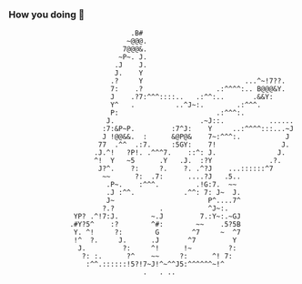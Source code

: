 ### How you doing 👋                                       
                                  .B#                                       
                                 ~@@@.                                      
                                7@@@&.                                      
                               ~P~. J.                                      
                              .J    J.                                      
                              J.    Y                                       
                             .?     Y                         ...^~!7??.    
                             7:    .?                  .:^^^^:.. B@@@&Y.    
                             J    .?7:^^^::::..   .:^^:..       .&&Y:       
                             Y^   .          ..^J~:.        .:^^^.          
                             P:                        .:^^^:.              
                            J.                     .~J::.           ......  
                           :7:&P~P.         :7^J:    Y     ..:^^^^:::...~J  
                           J !@@&&.  :      &@P@&    7~:^^^:.           J   
                          77  .^^  .:7.     :5GY:    7!                J.   
                         .J.^!   ?P!. .^^^7.    ::^: J.               J.    
                         ^!  Y   ~5      .Y   .J.  :?Y              .?.     
                          J?^.    ?:     ?.    ?. .^?J    ...::::::^7       
                           ~~      ?:  .7:      ....?J   .5..               
                            .P~.    :^^^.         .!G:7.  ~~                
                            .J :^^.            .^^: 7: J~  J.               
                            J~                       P^....7^               
                           ?.?           .           ^J~:.                  
                    YP? .^!7:J.        ~.J         7.:Y~:.~GJ               
                   .#Y?5^    :?        ^#:        ~~    .5?5B               
                    Y. ^!     ?:        G        ^7     ~  ^7               
                    !^  ?.     J.      .J       ^7         Y                
                     J.         ?:     ^!      !~         ?:                
                      ?: :.      ?^    ~~     ?:      ^! 7:                 
                       :^^.::::::!5?!7~J!^~^^J5:^^^^^^~!^                   
                                     .   . ..                                                                                                   
<!--
**Nguyen-Ngoc-Hung/Nguyen-Ngoc-Hung** is a ✨ _special_ ✨ repository because its `README.md` (this file) appears on your GitHub profile.

Here are some ideas to get you started:

- 🔭 I’m currently working on ...
- 🌱 I’m currently learning ...
- 👯 I’m looking to collaborate on ...
- 🤔 I’m looking for help with ...
- 💬 Ask me about ...
- 📫 How to reach me: ...
- 😄 Pronouns: ...
- ⚡ Fun fact: ...
-->
